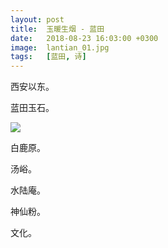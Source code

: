 ```yaml
---
layout: post
title:  玉暖生烟 - 蓝田
date:   2018-08-23 16:03:00 +0300
image:  lantian_01.jpg
tags:   [蓝田, 诗]
---
```

西安以东。

蓝田玉石。

![]({{site.baseurl}}/img/lantian_02.jpg)

白鹿原。

汤峪。

水陆庵。

神仙粉。

文化。
